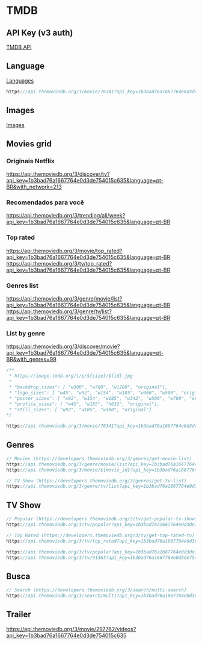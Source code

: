 # TMDB

## API Key (v3 auth)

[TMDB API](https://www.themoviedb.org/settings/api)

## Language

[Languages](https://developers.themoviedb.org/3/getting-started/languages)

```js
https://api.themoviedb.org/3/movie/76341?api_key=1b3bad76a1667764e0d3de754015c635&language=pt-BR
```

## Images

[Images](https://developers.themoviedb.org/3/getting-started/images)

## Movies grid

### Originais Netflix
https://api.themoviedb.org/3/discover/tv?api_key=1b3bad76a1667764e0d3de754015c635&language=pt-BR&with_network=213

### Recomendados para você
https://api.themoviedb.org/3/trending/all/week?api_key=1b3bad76a1667764e0d3de754015c635&language=pt-BR

### Top rated
https://api.themoviedb.org/3/movie/top_rated?api_key=1b3bad76a1667764e0d3de754015c635&language=pt-BR
https://api.themoviedb.org/3/tv/top_rated?api_key=1b3bad76a1667764e0d3de754015c635&language=pt-BR

### Genres list
https://api.themoviedb.org/3/genre/movie/list?api_key=1b3bad76a1667764e0d3de754015c635&language=pt-BR
https://api.themoviedb.org/3/genre/tv/list?api_key=1b3bad76a1667764e0d3de754015c635&language=pt-BR

### List by genre
https://api.themoviedb.org/3/discover/movie?api_key=1b3bad76a1667764e0d3de754015c635&language=pt-BR&with_genres=99

```js
/**
 * https://image.tmdb.org/t/p/${size}/${id}.jpg
 *
 * "backdrop_sizes": [ "w300", "w780", "w1280", "original"],
 * "logo_sizes": [ "w45", "w92", "w154", "w185", "w300", "w500", "original"],
 * "poster_sizes": [ "w92", "w154", "w185", "w342", "w500", "w780", "original"],
 * "profile_sizes": [ "w45", "w185", "h632", "original"],
 * "still_sizes": [ "w92", "w185", "w300", "original"]
*/

https://api.themoviedb.org/3/movie/76341?api_key=1b3bad76a1667764e0d3de754015c635&language=pt-BR
```

## Genres

```js
// Movies (https://developers.themoviedb.org/3/genres/get-movie-list)
https://api.themoviedb.org/3/genre/movie/list?api_key=1b3bad76a1667764e0d3de754015c635&language=pt-BR
https://api.themoviedb.org/3/movie/${movie_id}?api_key=1b3bad76a1667764e0d3de754015c635&language=en-US

// TV Show (https://developers.themoviedb.org/3/genres/get-tv-list)
https://api.themoviedb.org/3/genre/tv/list?api_key=1b3bad76a1667764e0d3de754015c635&language=pt-BR
```

## TV Show

```js
// Popular (https://developers.themoviedb.org/3/tv/get-popular-tv-shows)
https://api.themoviedb.org/3/tv/popular?api_key=1b3bad76a1667764e0d3de754015c635&language=en-US&page=1

// Top Rated (https://developers.themoviedb.org/3/tv/get-top-rated-tv)
https://api.themoviedb.org/3/tv/top_rated?api_key=1b3bad76a1667764e0d3de754015c635&language=en-US&page=1

https://api.themoviedb.org/3/tv/popular?api_key=1b3bad76a1667764e0d3de754015c635&language=pt-BR&page=1
https://api.themoviedb.org/3/tv/91363?api_key=1b3bad76a1667764e0d3de754015c635&language=pt-BR
```

## Busca

```js
// Search (https://developers.themoviedb.org/3/search/multi-search)
https://api.themoviedb.org/3/search/multi?api_key=1b3bad76a1667764e0d3de754015c635&language=en-US&query=dead&page=1&include_adult=false
```

## Trailer

https://api.themoviedb.org/3/movie/297762/videos?api_key=1b3bad76a1667764e0d3de754015c635